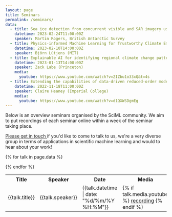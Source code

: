 ```yaml
---
layout: page
title: Seminars
permalink: /seminars/
data:
  - title: Sea ice detection from concurrent visible and SAR imagery using a convolutional neural network
    datetime: 2023-02-24T11:00:00Z
    speaker: Martin Rogers, British Antarctic Survey
  - title: Physics-informed Machine Learning for Trustworthy Climate Emulators
    datetime: 2023-02-10T14:00:00Z
    speaker: Björn Lütjens (MIT)
  - title: Explainable AI for identifying regional climate change patterns
    datetime: 2023-01-13T14:00:00Z
    speaker: Zack Labe (Princeton)
    media:
      youtube: https://www.youtube.com/watch?v=ZIZbu1o33xQ&t=4s
  - title: Extending the capabilities of data-driven reduced-order models to make predictions for unseen scenarios
    datetime: 2022-11-18T11:00:00Z
    speaker: Claire Heaney (Imperial College)
    media:
      youtube: https://www.youtube.com/watch?v=d1QXWSDgmEg
---
```


Below is an overview seminars organised by the SciML community. We aim to put
recordings of each seminar online within a week of the seminar taking place.

[Please get in touch <i class="fa fa-envelope"></i>](mailto://{{site.contact_email}}) if you'd like to come to
talk to us, we're a very diverse group in terms of applications in scientific
machine learning and would <i class="fa fa-heart"></i> to hear about your work!

<table>
<tr>
<th>Title</th>
<th>Speaker</th>
<th>Date</th>
<th>Media</th>
</tr>

{% for talk in page.data %}
<tr>
<td>{{talk.title}}</td>
<td>{{talk.speaker}}</td>
<td>{{talk.datetime | date: "%d/%m/%Y %H:%M"}}</td>
<td>
{% if talk.media.youtube %}
<a href="{{talk.media.youtube}}">recording</a>
{% endif %}
</td>
</tr>
{% endfor %}

</table>


